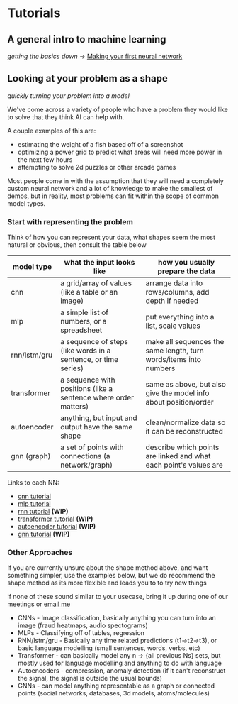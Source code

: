 # Tutorials

## A general intro to machine learning 

_getting the basics down_ -> [Making your first neural network](tutorials/nn_base.md)

## Looking at your problem as a shape

_quickly turning your problem into a model_

We've come across a variety of people who have a problem they would like to solve that they think AI can help with.

A couple examples of this are:

 - estimating the weight of a fish based off of a screenshot
 - optimizing a power grid to predict what areas will need more power in the next few hours
 - attempting to solve 2d puzzles or other arcade games

Most people come in with the assumption that they will need a completely custom neural network and a lot of knowledge to make the smallest of demos, but in reality, most problems can fit within the scope of common model types.

### Start with representing the problem

Think of how you can represent your data, what shapes seem the most natural or obvious, then consult the table below

| model type   | what the input looks like                           | how you usually prepare the data            |
|--------------|-----------------------------------------------------|---------------------------------------------|
| cnn          | a grid/array of values (like a table or an image)   | arrange data into rows/columns, add depth if needed |
| mlp          | a simple list of numbers, or a spreadsheet          | put everything into a list, scale values    |
| rnn/lstm/gru | a sequence of steps (like words in a sentence, or time series) | make all sequences the same length, turn words/items into numbers |
| transformer  | a sequence with positions (like a sentence where order matters) | same as above, but also give the model info about position/order |
| autoencoder  | anything, but input and output have the same shape  | clean/normalize data so it can be reconstructed |
| gnn (graph)  | a set of points with connections (a network/graph)  | describe which points are linked and what each point's values are |

Links to each NN:

- [cnn tutorial](tutorials/cnn.md)
- [mlp tutorial](tutorials/mlp.md)
- [rnn tutorial](tutorials/rnn.md)  **(WIP)**
- [transformer tutorial](tutorials/transformers.md)  **(WIP)**
- [autoencoder tutorial](tutorials/autoencoders.md)  **(WIP)**
- [gnn tutorial](tutorials/gnn.md)  **(WIP)**

### Other Approaches

If you are currently unsure about the shape method above, and want something simpler, use the examples below, but we do recommend the shape method as its more flexible and leads you to to try new things

if none of these sound similar to your usecase, bring it up during one of our meetings or [email me](mailto:vatsapandey123@gmail.com)

 - CNNs - Image classification, basically anything you can turn into an image (fraud heatmaps, audio spectograms)
 - MLPs - Classifying off of tables, regression
 - RNN/lstm/gru - Basically any time related predictions (t1->t2->t3), or basic language modelling (small sentences, words, verbs, etc)
 - Transformer - can basically model any n -> {all previous Ns} sets, but mostly used for language modelling and anything to do with language
 - Autoencoders - compression, anomaly detection (if it can't reconstruct the signal, the signal is outside the usual bounds)
 - GNNs - can model anything representable as a graph or connected points (social networks, databases, 3d models, atoms/molecules)



